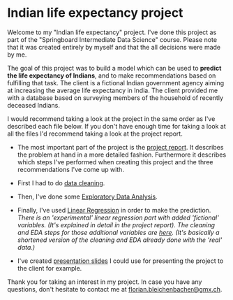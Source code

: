 ﻿# Indian life expectancy project

Welcome to my "Indian life expectancy" project. I've done this project as part of the "Springboard Intermediate Data Science" course. Please note that it was created entirely by myself and that the all decisions were made by me.

The goal of this project was to build a model which can be used to **predict the life expectancy of Indians**, and to make recommendations based on fulfilling that task. The client is a fictional Indian government agency aiming at increasing the average life expectancy in India. The client provided me with a database based on surveying members of the household of recently deceased Indians. 

I would recommend taking a look at the project in the same order as I've described each file below. If you don't have enough time for taking a look at all the files I'd recommend taking a look at the project report.

 - The most important part of the project is the [project report](https://github.com/FlorianBleichenbacher/FlorianBleichenbacherPortfolio/blob/master/IndianLifeExpectancyProject/ProjectReport.pdf). It describes the problem at hand in a more detailed fashion. Furthermore it describes which steps I've performed when creating this project and the three recommendations I've come up with.
 
 - First I had to do [data cleaning](https://github.com/FlorianBleichenbacher/FlorianBleichenbacherPortfolio/blob/master/IndianLifeExpectancyProject/Cleaning.ipynb).
 - Then, I've done some [Exploratory Data Analysis](https://github.com/FlorianBleichenbacher/FlorianBleichenbacherPortfolio/blob/master/IndianLifeExpectancyProject/EDA.ipynb).
 - Finally, I've used [Linear Regression](https://github.com/FlorianBleichenbacher/FlorianBleichenbacherPortfolio/blob/master/IndianLifeExpectancyProject/LinearRegression.ipynb) in order to make the prediction. *There is an 'experimental' linear regression part with added 'fictional' variables. (It's explained in detail in the project report). The cleaning and EDA steps for those additional variables are [here](http://localhost:8888/notebooks/gitfolder/IndianLifeExpectancyProject/more_data_experiment_preparation.ipynb). (It's basically a shortened version of the cleaning and EDA already done with the 'real' data.)*
 - I've created [presentation slides](https://github.com/FlorianBleichenbacher/FlorianBleichenbacherPortfolio/blob/master/IndianLifeExpectancyProject/ProjectSlides.pdf) I could use for presenting the project to the client for example.

Thank you for taking an interest in my project. In case you have any questions, don't hesitate to contact me at florian.bleichenbacher@gmx.ch.
